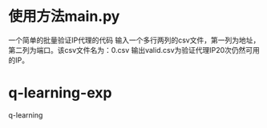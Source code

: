 # 使用方法main.py
一个简单的批量验证IP代理的代码
输入一个多行两列的csv文件，第一列为地址，第二列为端口。该csv文件名为：0.csv
输出valid.csv为验证代理IP20次仍然可用的IP。

# q-learning-exp
q-learning
